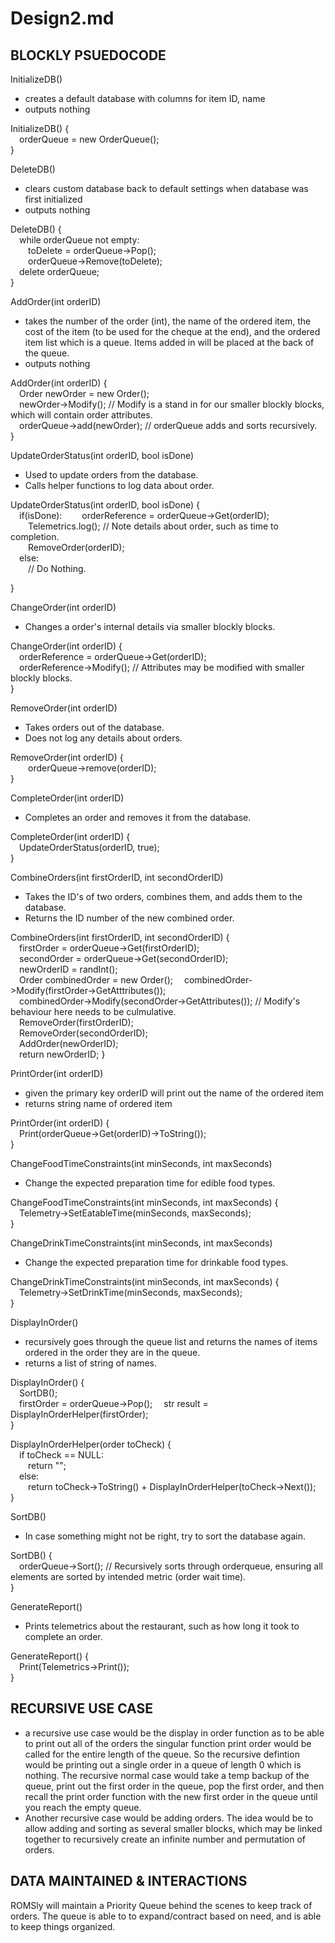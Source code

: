 <h1>Design2.md</h1>

<h2>BLOCKLY PSUEDOCODE</h2>

InitializeDB()
- creates a default database with columns for item ID, name
- outputs nothing

InitializeDB() { <br>
&emsp;orderQueue = new OrderQueue(); <br>
} 

DeleteDB()
- clears custom database back to default settings when database was first initialized
- outputs nothing

DeleteDB() { <br>
&emsp;while orderQueue not empty: <br>
&emsp;&emsp;toDelete = orderQueue->Pop(); <br>
&emsp;&emsp;orderQueue->Remove(toDelete); <br>
&emsp;delete orderQueue; <br>
}

AddOrder(int orderID) 
- takes the number of the order (int), the name of the ordered item, the cost of the item (to be used for the cheque at the end), and the ordered item list which is a queue. Items added in will be placed at the back of the queue.
- outputs nothing

AddOrder(int orderID) { <br>
&emsp;Order newOrder = new Order(); <br>
&emsp;newOrder->Modify(); // Modify is a stand in for our smaller blockly blocks, which will contain order attributes. <br>
&emsp;orderQueue->add(newOrder); // orderQueue adds and sorts recursively. <br>
}

UpdateOrderStatus(int orderID, bool isDone)
- Used to update orders from the database. 
- Calls helper functions to log data about order.

UpdateOrderStatus(int orderID, bool isDone) { <br>
&emsp;if(isDone):
&emsp;&emsp;orderReference = orderQueue->Get(orderID); <br>
&emsp;&emsp;Telemetrics.log(); // Note details about order, such as time to completion. <br>
&emsp;&emsp;RemoveOrder(orderID); <br>
&emsp;else: <br>
&emsp;&emsp;// Do Nothing. <br>

}

ChangeOrder(int orderID)
- Changes a order's internal details via smaller blockly blocks.

ChangeOrder(int orderID) { <br>
&emsp;orderReference = orderQueue->Get(orderID); <br>
&emsp;orderReference->Modify(); // Attributes may be modified with smaller blockly blocks. <br>
}


RemoveOrder(int orderID)
- Takes orders out of the database.
- Does not log any details about orders.

RemoveOrder(int orderID) { <br>
&emsp;&emsp;orderQueue->remove(orderID); <br>
}

CompleteOrder(int orderID)
- Completes an order and removes it from the database.

CompleteOrder(int orderID) { <br>
&emsp;UpdateOrderStatus(orderID, true); <br>
}

CombineOrders(int firstOrderID, int secondOrderID)
- Takes the ID's of two orders, combines them, and adds them to the database.
- Returns the ID number of the new combined order.

CombineOrders(int firstOrderID, int secondOrderID) { <br>
&emsp;firstOrder = orderQueue->Get(firstOrderID); <br>
&emsp;secondOrder = orderQueue->Get(secondOrderID); <br>
&emsp;newOrderID = randInt(); <br>
&emsp;Order combinedOrder = new Order();
&emsp;combinedOrder->Modify(firstOrder->GetAtttributes()); <br>
&emsp;combinedOrder->Modify(secondOrder->GetAttributes()); // Modify's behaviour here needs to be culmulative. <br>
&emsp;RemoveOrder(firstOrderID); <br>
&emsp;RemoveOrder(secondOrderID); <br>
&emsp;AddOrder(newOrderID); <br>
&emsp;return newOrderID;
}

PrintOrder(int orderID)
- given the primary key orderID will print out the name of the ordered item
- returns string name of ordered item

PrintOrder(int orderID) { <br>
&emsp;Print(orderQueue->Get(orderID)->ToString()); <br>
}

ChangeFoodTimeConstraints(int minSeconds, int maxSeconds)
- Change the expected preparation time for edible food types.

ChangeFoodTimeConstraints(int minSeconds, int maxSeconds) { <br>
&emsp;Telemetry->SetEatableTime(minSeconds, maxSeconds); <br>
}

ChangeDrinkTimeConstraints(int minSeconds, int maxSeconds)
- Change the expected preparation time for drinkable food types.

ChangeDrinkTimeConstraints(int minSeconds, int maxSeconds) { <br>
&emsp;Telemetry->SetDrinkTime(minSeconds, maxSeconds); <br>
}

DisplayInOrder()
- recursively goes through the queue list and returns the names of items ordered in the order they are in the queue.
- returns a list of string of names.

DisplayInOrder() { <br>
&emsp;SortDB(); <br>
&emsp;firstOrder = orderQueue->Pop();
&emsp;str result = DisplayInOrderHelper(firstOrder); <br>
}

DisplayInOrderHelper(order toCheck) { <br>
&emsp;if toCheck == NULL: <br>
&emsp;&emsp;return ""; <br>
&emsp;else: <br>
&emsp;&emsp;return toCheck->ToString() + DisplayInOrderHelper(toCheck->Next()); <br>
}

SortDB()
- In case something might not be right, try to sort the database again.

SortDB() { <br>
&emsp;orderQueue->Sort(); // Recursively sorts through orderqueue, ensuring all elements are sorted by intended metric (order wait time). <br>
}

GenerateReport()
- Prints telemetrics about the restaurant, such as how long it took to complete an order.

GenerateReport() { <br>
&emsp;Print(Telemetrics->Print()); <br>
}

<h2>RECURSIVE USE CASE</h2>

- a recursive use case would be the display in order function as to be able to print out all of the orders the singular function print order would be called for the entire length of the queue. So the recursive defintion would be printing out a single order in a queue of length 0 which is nothing. The recursive normal case would take a temp backup of the queue, print out the first order in  the queue, pop the first order, and then recall the print order function with the new first order in the queue until you reach the empty queue.
- Another recursive case would be adding orders. The idea would be to allow adding and sorting as several smaller blocks, which may be linked together to recursively create an infinite number and permutation of orders.

<h2>DATA MAINTAINED & INTERACTIONS</h2>

ROMSly will maintain a Priority Queue behind the scenes to keep track of orders. The queue is able to to expand/contract based on need, and is able to keep things organized.
